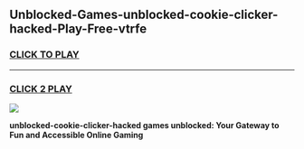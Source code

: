 
## Unblocked-Games-unblocked-cookie-clicker-hacked-Play-Free-vtrfe
<h3>
<a href="https://premium76.site?title=unblocked-cookie-clicker-hacked&ref=21A">CLICK TO PLAY</a></h3>
<hr>

<h3>
<a href="https://premium76.site?title=unblocked-cookie-clicker-hacked&ref=21A">CLICK 2 PLAY</a>
  
</h3>

<a href="https://premium76.site?title=unblocked-cookie-clicker-hacked&ref=21A"><img src="https://clearcache.store/games.png"></a>


**unblocked-cookie-clicker-hacked games unblocked: Your Gateway to Fun and Accessible Online Gaming**
